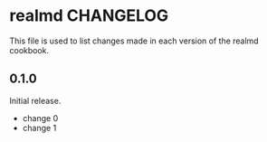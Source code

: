 # realmd CHANGELOG

This file is used to list changes made in each version of the realmd cookbook.

## 0.1.0

Initial release.

- change 0
- change 1
